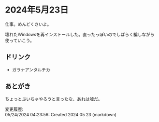 # 2024年5月23日

仕事。めんどくさいよ。

壊れたWindowsを再インストールした。直ったっぽいのでしばらく騙しながら使っていこう。

## ドリンク

- ガラナアンタルチカ

## あとがき

ちょっとぶいちゃやろうと言ったな、あれは嘘だ。

変更履歴:  
05/24/2024 04:23:56: Created 2024 05 23 (markdown)  
